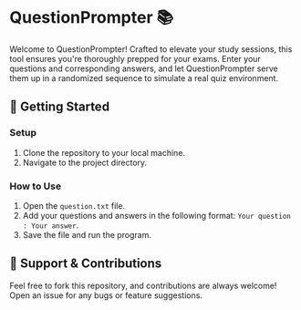 # QuestionPrompter 📚

Welcome to QuestionPrompter! Crafted to elevate your study sessions, this tool ensures you're thoroughly prepped for your exams. Enter your questions and corresponding answers, and let QuestionPrompter serve them up in a randomized sequence to simulate a real quiz environment.

## 🚀 Getting Started 

### Setup
1. Clone the repository to your local machine.
2. Navigate to the project directory.

### How to Use
1. Open the `question.txt` file.
2. Add your questions and answers in the following format: `Your question : Your answer`.
3. Save the file and run the program.

## 🙏 Support & Contributions
Feel free to fork this repository, and contributions are always welcome! Open an issue for any bugs or feature suggestions.

